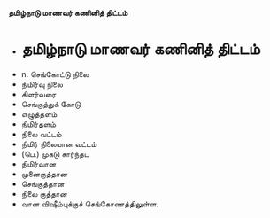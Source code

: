 **தமிழ்நாடு மாணவர் கணினித் திட்டம்**
- # தமிழ்நாடு மாணவர் கணினித் திட்டம்
- n. செங்கோட்டு நிலை
- நிமிர்வு நிலை
- கிளர்வரை
- செங்குத்துக் கோடு
- எழுத்தளம்
- நிமிர்தளம்
- நிலை வட்டம்
- நிமிர் நிலையான வட்டம்
- (பெ.) முகடு சார்ந்தட
- நிமிர்வான
- முனைகுத்தான
- செங்குத்தான
- நிலை குத்தான
- வான விஷீம்புக்குச் செங்கோணத்திலுள்ள.

